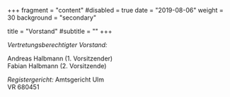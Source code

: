 +++
fragment = "content"
#disabled = true
date = "2019-08-06"
weight = 30
background = "secondary"

title = "Vorstand"
#subtitle = ""
+++


_Vertretungsberechtigter Vorstand:_

Andreas Halbmann (1. Vorsitzender)  
Fabian Halbmann (2. Vorsitzende)

_Registergericht:_ Amtsgericht Ulm  
VR 680451 
